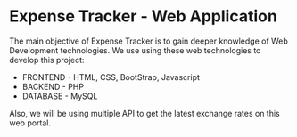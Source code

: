 # Expense Tracker - Web Application

The main objective of Expense Tracker is to gain deeper knowledge of Web Development technologies.
We use using these web technologies to develop this project:

* FRONTEND - HTML, CSS, BootStrap, Javascript
* BACKEND - PHP
* DATABASE - MySQL

Also, we will be using multiple API to get the latest exchange rates on this web portal.
